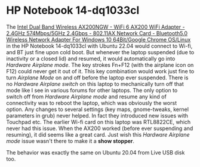 # HP Notebook 14-dq1033cl

The [Intel Dual Band Wireless AX200NGW - WiFi 6 AX200 WiFi Adapter - 2.4GHz 574Mbps/5GHz 2.4Gbps - 802.11AX Network Card - Bluetooth5.0 Wireless Network Adapter For Windows 10 64Bit/Google Chrome OS/Linux ](https://www.amazon.com/Intel-Dual-Band-Wireless-AX200NGW/dp/B07V9N9XVJ/ref=sr_1_4?crid=2L8T86SQVRCA1&keywords=ax200+wifi+card&qid=1681179252&sprefix=ax200%2Caps%2C321&sr=8-4) in the HP Notebook 14-dq1033cl with Ubuntu 22.04 would connect to Wi-fi, and BT just fine upon cold boot. But whenever the laptop suspended (due to inactivity or a closed lid) and resumed, it would automatically go into _Hardware Airplane mode_. The key strokes Fn+F12 (with the airplane icon on F12) could never get it out of it. This key combination would work just fine to turn _Airplane Mode_ on and off before the laptop ever suspended. There is no _Hardware Airplane switch_ on this laptop to mechanically turn off that mode like I see in various forums for other laptops. The only option to switch off from _Hardware Airplane mode_ and resume any kind of connectivity was to reboot the laptop, which was obviously the worst option. Any changes to several settings (key maps, gnome-tweaks, kernel parameters in grub) never helped. In fact they introduced new issues with Touchpad etc. The earlier Wi-fi card on this laptop was RTL8822CE, which never had this issue. When the AX200 worked (before ever suspending and resuming), it did seems like a great card. Just  wish this _Hardware Airplane mode_ issue wasn't there to make it a **show stopper**.

The behavior was exactly the same on Ubuntu 20.04 from Live USB disk too.
